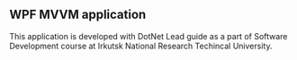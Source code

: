 ## WPF MVVM application
This application is developed with DotNet Lead guide as a part of Software Development course at Irkutsk National Research Techincal University.
